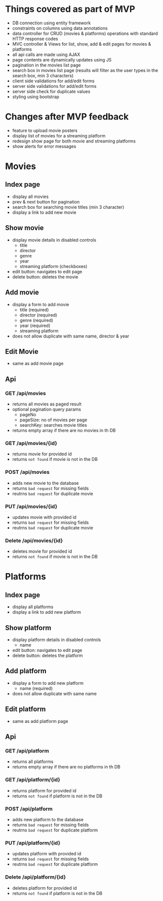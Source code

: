# Things covered as part of MVP

- DB connection using entity framework
- constraints on columns using data annotations
- data controller for CRUD (movies & platforms) operations with standard HTTP response codes
- MVC controller & Views for list, show, add & edit pages for movies & platforms
- all api calls are made using AJAX
- page contents are dynamically updates using JS
- pagination in the movies list page
- search box in movies list page (results will filter as the user types in the search box, min 3 characters)
- client side validations for add/edit forms
- server side validations for add/edit forms
- server side check for duplicate values
- styling using bootstrap

# Changes after MVP feedback

- feature to upload movie posters
- display list of movies for a streaming platform
- redesign show page for both movie and streaming platforms
- show alerts for error messages

# Movies

## Index page

- display all movies
- prev & next button for pagination
- search box for searching movie titles (min 3 character)
- display a link to add new movie

## Show movie

- display movie details in disabled controls
  - title
  - director
  - genre
  - year
  - streaming platform (checkboxes)
- edit button: navigates to edit page
- delete button: deletes the movie

## Add movie

- display a form to add movie
  - title (required)
  - director (required)
  - genre (required)
  - year (required)
  - streaming platform
- does not allow duplicate with same name, director & year

## Edit Movie

- same as add movie page

## Api

### GET /api/movies

- returns all movies as paged result
- optional pagination query params
  - pageNo
  - pageSize: no of movies per page
  - searchKey: searches movie titles
- returns empty array if there are no movies in th DB

### GET /api/movies/{id}

- returns movie for provided id
- returns `not found` if movie is not in the DB

### POST /api/movies

- adds new movie to the database
- returns `bad request` for missing fields
- reutrns `bad request` for duplicate movie

### PUT /api/movies/{id}

- updates movie with provided id
- returns `bad request` for missing fields
- reutrns `bad request` for duplicate movie

### Delete /api/movies/{id}

- deletes movie for provided id
- returns `not found` if movie is not in the DB

# Platforms

## Index page

- display all platforms
- display a link to add new platform

## Show platform

- display platform details in disabled controls
  - name
- edit button: navigates to edit page
- delete button: deletes the platform

## Add platform

- display a form to add new platform
  - name (required)
- does not allow duplicate with same name

## Edit platform

- same as add platform page

## Api

### GET /api/platform

- returns all platforms
- returns empty array if there are no platforms in th DB

### GET /api/platform/{id}

- returns platform for provided id
- returns `not found` if platform is not in the DB

### POST /api/platform

- adds new platform to the database
- returns `bad request` for missing fields
- reutrns `bad request` for duplicate platform

### PUT /api/platform/{id}

- updates platform with provided id
- returns `bad request` for missing fields
- reutrns `bad request` for duplicate platform

### Delete /api/platform/{id}

- deletes platform for provided id
- returns `not found` if platform is not in the DB
